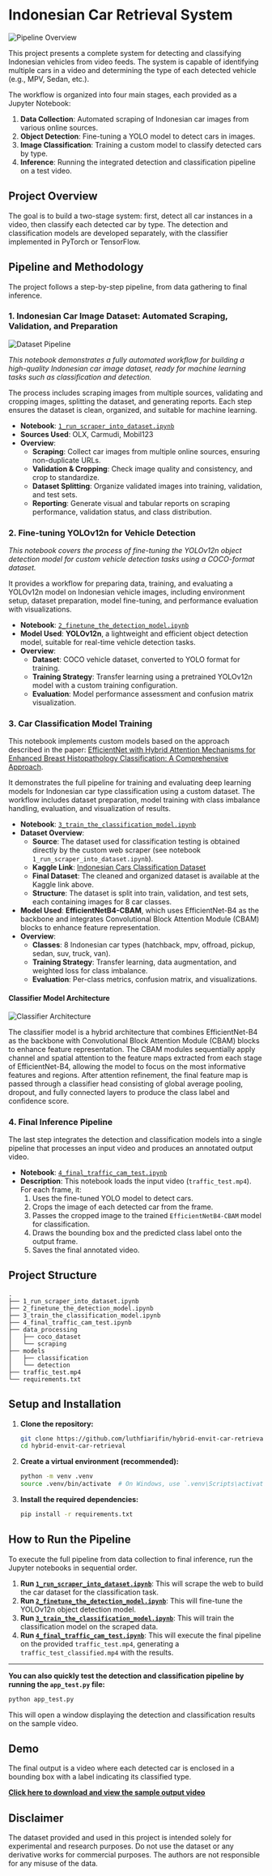 # Indonesian Car Retrieval System

![Pipeline Overview](docs/pipeline_overview.png)

This project presents a complete system for detecting and classifying Indonesian vehicles from video feeds. The system is capable of identifying multiple cars in a video and determining the type of each detected vehicle (e.g., MPV, Sedan, etc.).

The workflow is organized into four main stages, each provided as a Jupyter Notebook:

1. **Data Collection**: Automated scraping of Indonesian car images from various online sources.
2. **Object Detection**: Fine-tuning a YOLO model to detect cars in images.
3. **Image Classification**: Training a custom model to classify detected cars by type.
4. **Inference**: Running the integrated detection and classification pipeline on a test video.

## Project Overview

The goal is to build a two-stage system: first, detect all car instances in a video, then classify each detected car by type. The detection and classification models are developed separately, with the classifier implemented in PyTorch or TensorFlow.

## Pipeline and Methodology

The project follows a step-by-step pipeline, from data gathering to final inference.

### 1. Indonesian Car Image Dataset: Automated Scraping, Validation, and Preparation

![Dataset Pipeline](docs/classifier_dataset_pipeline.png)

*This notebook demonstrates a fully automated workflow for building a high-quality Indonesian car image dataset, ready for machine learning tasks such as classification and detection.*

The process includes scraping images from multiple sources, validating and cropping images, splitting the dataset, and generating reports. Each step ensures the dataset is clean, organized, and suitable for machine learning.

- **Notebook**: [`1_run_scraper_into_dataset.ipynb`](1_run_scraper_into_dataset.ipynb)
- **Sources Used**: OLX, Carmudi, Mobil123
- **Overview**:
  - **Scraping**: Collect car images from multiple online sources, ensuring non-duplicate URLs.
  - **Validation & Cropping**: Check image quality and consistency, and crop to standardize.
  - **Dataset Splitting**: Organize validated images into training, validation, and test sets.
  - **Reporting**: Generate visual and tabular reports on scraping performance, validation status, and class distribution.

### 2. Fine-tuning YOLOv12n for Vehicle Detection

*This notebook covers the process of fine-tuning the YOLOv12n object detection model for custom vehicle detection tasks using a COCO-format dataset.*

It provides a workflow for preparing data, training, and evaluating a YOLOv12n model on Indonesian vehicle images, including environment setup, dataset preparation, model fine-tuning, and performance evaluation with visualizations.

- **Notebook**: [`2_finetune_the_detection_model.ipynb`](2_finetune_the_detection_model.ipynb)
- **Model Used**: **YOLOv12n**, a lightweight and efficient object detection model, suitable for real-time vehicle detection tasks.
- **Overview**:
  - **Dataset**: COCO vehicle dataset, converted to YOLO format for training.
  - **Training Strategy**: Transfer learning using a pretrained YOLOv12n model with a custom training configuration.
  - **Evaluation**: Model performance assessment and confusion matrix visualization.

### 3. Car Classification Model Training

This notebook implements custom models based on the approach described in the paper: [EfficientNet with Hybrid Attention Mechanisms for Enhanced Breast Histopathology Classification: A Comprehensive Approach](https://arxiv.org/pdf/2410.22392v2).

It demonstrates the full pipeline for training and evaluating deep learning models for Indonesian car type classification using a custom dataset. The workflow includes dataset preparation, model training with class imbalance handling, evaluation, and visualization of results.

- **Notebook**: [`3_train_the_classification_model.ipynb`](3_train_the_classification_model.ipynb)
- **Dataset Overview**:
  - **Source**: The dataset used for classification testing is obtained directly by the custom web scraper (see notebook `1_run_scraper_into_dataset.ipynb`).
  - **Kaggle Link**: [Indonesian Cars Classification Dataset](https://www.kaggle.com/datasets/muhammadluthfiarifin/indonesian-cars-classification-dataset)
  - **Final Dataset**: The cleaned and organized dataset is available at the Kaggle link above.
  - **Structure**: The dataset is split into train, validation, and test sets, each containing images for 8 car classes.
- **Model Used**: **EfficientNetB4-CBAM**, which uses EfficientNet-B4 as the backbone and integrates Convolutional Block Attention Module (CBAM) blocks to enhance feature representation.
- **Overview**:
  - **Classes**: 8 Indonesian car types (hatchback, mpv, offroad, pickup, sedan, suv, truck, van).
  - **Training Strategy**: Transfer learning, data augmentation, and weighted loss for class imbalance.
  - **Evaluation**: Per-class metrics, confusion matrix, and visualizations.

#### Classifier Model Architecture

![Classifier Architecture](docs/classifier_architecture.png)

The classifier model is a hybrid architecture that combines EfficientNet-B4 as the backbone with Convolutional Block Attention Module (CBAM) blocks to enhance feature representation. The CBAM modules sequentially apply channel and spatial attention to the feature maps extracted from each stage of EfficientNet-B4, allowing the model to focus on the most informative features and regions. After attention refinement, the final feature map is passed through a classifier head consisting of global average pooling, dropout, and fully connected layers to produce the class label and confidence score.

### 4. Final Inference Pipeline

The last step integrates the detection and classification models into a single pipeline that processes an input video and produces an annotated output video.

- **Notebook**: [`4_final_traffic_cam_test.ipynb`](4_final_traffic_cam_test.ipynb)
- **Description**: This notebook loads the input video (`traffic_test.mp4`). For each frame, it:
  1. Uses the fine-tuned YOLO model to detect cars.
  2. Crops the image of each detected car from the frame.
  3. Passes the cropped image to the trained `EfficientNetB4-CBAM` model for classification.
  4. Draws the bounding box and the predicted class label onto the output frame.
  5. Saves the final annotated video.

## Project Structure

```
.
├── 1_run_scraper_into_dataset.ipynb
├── 2_finetune_the_detection_model.ipynb
├── 3_train_the_classification_model.ipynb
├── 4_final_traffic_cam_test.ipynb
├── data_processing
│   ├── coco_dataset
│   └── scraping
├── models
│   ├── classification
│   └── detection
├── traffic_test.mp4
└── requirements.txt
```

## Setup and Installation

1. **Clone the repository:**

    ```bash
    git clone https://github.com/luthfiarifin/hybrid-envit-car-retrieval.git
    cd hybrid-envit-car-retrieval
    ```

2. **Create a virtual environment (recommended):**

    ```bash
    python -m venv .venv
    source .venv/bin/activate  # On Windows, use `.venv\Scripts\activate`
    ```

3. **Install the required dependencies:**

    ```bash
    pip install -r requirements.txt
    ```

## How to Run the Pipeline

To execute the full pipeline from data collection to final inference, run the Jupyter notebooks in sequential order.

1. **Run [`1_run_scraper_into_dataset.ipynb`](1_run_scraper_into_dataset.ipynb)**: This will scrape the web to build the car dataset for the classification task.
2. **Run [`2_finetune_the_detection_model.ipynb`](2_finetune_the_detection_model.ipynb)**: This will fine-tune the YOLOv12n object detection model.
3. **Run [`3_train_the_classification_model.ipynb`](3_train_the_classification_model.ipynb)**: This will train the classification model on the scraped data.
4. **Run [`4_final_traffic_cam_test.ipynb`](4_final_traffic_cam_test.ipynb)**: This will execute the final pipeline on the provided `traffic_test.mp4`, generating a `traffic_test_classified.mp4` with the results.

---

**You can also quickly test the detection and classification pipeline by running the `app_test.py` file:**

```bash
python app_test.py
```

This will open a window displaying the detection and classification results on the sample video.

## Demo

The final output is a video where each detected car is enclosed in a bounding box with a label indicating its classified type.

**[Click here to download and view the sample output video](traffic_test_classified.mp4)**

## Disclaimer

The dataset provided and used in this project is intended solely for experimental and research purposes. Do not use the dataset or any derivative works for commercial purposes. The authors are not responsible for any misuse of the data.
